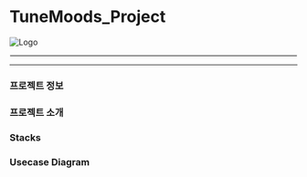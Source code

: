 # TuneMoods_Project

![Logo](https://github.com/Ryanch0/TuneMoods_Project/assets/165358637/01b4d99c-c793-4ec9-b2b4-d084e9506009)

<hr style="border:1px solid #eee;" />

---

### 프로젝트 정보

### 프로젝트 소개


### Stacks


### Usecase Diagram
